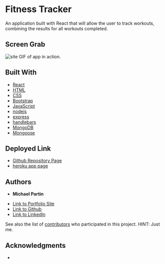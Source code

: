 # Fitness Tracker
An application built with React that will allow the user to track workouts, combining the results for all workouts completed. 

## Screen Grab 

![site](assets/app_ss.gif)
GIF of app in action.

## Built With

* [React](https://reactjs.org)
* [HTML](https://developer.mozilla.org/en-US/docs/Web/HTML)
* [CSS](https://developer.mozilla.org/en-US/docs/Web/CSS)
* [Bootstrap](https://getbootstrap.com)
* [JavaScript](https://javascript.com)
* [nodejs](https://nodejs.com)
* [express](https://expressjs.com)
* [handlebars](https://handlebarsjs.com)
* [MongoDB](https://mongodb.com)
* [Mongoose](https://mongoosejs.com)


## Deployed Link

* [Github Repository Page](https://github.com/rev1311/fitness-tracker)
* [heroku app page](https://gentle-fjord-25031.herokuapp.com/)


## Authors

* **Michael Partin** 

- [Link to Portfolio Site](https://rev1311.github.io/updated-portfolio/)
- [Link to Github](https://github.com/rev1311)
- [Link to LinkedIn](https://linkedin.com/in/michael-partin)

See also the list of [contributors](https://github.com/your/project/contributors) who participated in this project. HINT: Just me.


## Acknowledgments

* 

